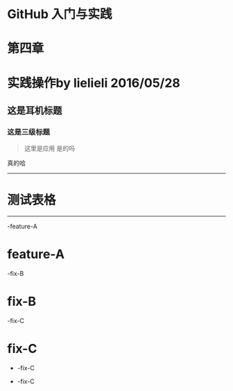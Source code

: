 # GitHub 入门与实践
# 第四章
# 实践操作by lielieli 2016/05/28
## 这是耳机标题
### 这是三级标题
> 这里是应用
> 是的吗

真的哈
***
# 测试表格
---


-feature-A
# feature-A

-fix-B
# fix-B

-fix-C
# fix-C
- -fix-C
+ -fix-C
